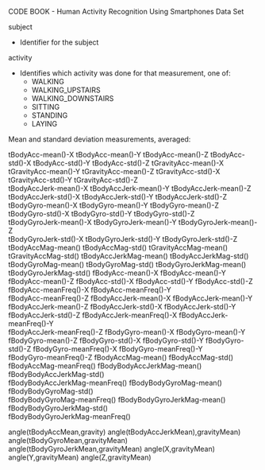 CODE BOOK - Human Activity Recognition Using Smartphones Data Set

subject
 - Identifier for the subject
 
activity
 - Identifies which activity was done for that measurement, one of:
   - WALKING
   - WALKING_UPSTAIRS
   - WALKING_DOWNSTAIRS
   - SITTING
   - STANDING
   - LAYING
   
Mean and standard deviation measurements, averaged:
   
tBodyAcc-mean()-X 
tBodyAcc-mean()-Y
tBodyAcc-mean()-Z
tBodyAcc-std()-X 
tBodyAcc-std()-Y
tBodyAcc-std()-Z 
tGravityAcc-mean()-X 
tGravityAcc-mean()-Y
tGravityAcc-mean()-Z
tGravityAcc-std()-X 
tGravityAcc-std()-Y
tGravityAcc-std()-Z                
tBodyAccJerk-mean()-X 
tBodyAccJerk-mean()-Y
tBodyAccJerk-mean()-Z                 
tBodyAccJerk-std()-X 
tBodyAccJerk-std()-Y
tBodyAccJerk-std()-Z
tBodyGyro-mean()-X 
tBodyGyro-mean()-Y
tBodyGyro-mean()-Z
tBodyGyro-std()-X 
tBodyGyro-std()-Y
tBodyGyro-std()-Z               
tBodyGyroJerk-mean()-X 
tBodyGyroJerk-mean()-Y
tBodyGyroJerk-mean()-Z                
tBodyGyroJerk-std()-X 
tBodyGyroJerk-std()-Y
tBodyGyroJerk-std()-Z
tBodyAccMag-mean() 
tBodyAccMag-std()
tGravityAccMag-mean()                 
tGravityAccMag-std() 
tBodyAccJerkMag-mean()
tBodyAccJerkMag-std()                  
tBodyGyroMag-mean() 
tBodyGyroMag-std()
tBodyGyroJerkMag-mean()               
tBodyGyroJerkMag-std() 
fBodyAcc-mean()-X
fBodyAcc-mean()-Y
fBodyAcc-mean()-Z 
fBodyAcc-std()-X
fBodyAcc-std()-Y
fBodyAcc-std()-Z 
fBodyAcc-meanFreq()-X
fBodyAcc-meanFreq()-Y                
fBodyAcc-meanFreq()-Z 
fBodyAccJerk-mean()-X
fBodyAccJerk-mean()-Y                
fBodyAccJerk-mean()-Z 
fBodyAccJerk-std()-X
fBodyAccJerk-std()-Y                 
fBodyAccJerk-std()-Z 
fBodyAccJerk-meanFreq()-X
fBodyAccJerk-meanFreq()-Y            
fBodyAccJerk-meanFreq()-Z 
fBodyGyro-mean()-X
fBodyGyro-mean()-Y
fBodyGyro-mean()-Z 
fBodyGyro-std()-X
fBodyGyro-std()-Y
fBodyGyro-std()-Z 
fBodyGyro-meanFreq()-X
fBodyGyro-meanFreq()-Y               
fBodyGyro-meanFreq()-Z 
fBodyAccMag-mean()
fBodyAccMag-std()               
fBodyAccMag-meanFreq() 
fBodyBodyAccJerkMag-mean()
fBodyBodyAccJerkMag-std()       
fBodyBodyAccJerkMag-meanFreq() 
fBodyBodyGyroMag-mean()
fBodyBodyGyroMag-std()          
fBodyBodyGyroMag-meanFreq() 
fBodyBodyGyroJerkMag-mean()
fBodyBodyGyroJerkMag-std()      
fBodyBodyGyroJerkMag-meanFreq() 

angle(tBodyAccMean,gravity)
angle(tBodyAccJerkMean),gravityMean)
angle(tBodyGyroMean,gravityMean) 
angle(tBodyGyroJerkMean,gravityMean)
angle(X,gravityMean)
angle(Y,gravityMean) 
angle(Z,gravityMean) 